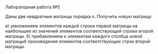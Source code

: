 Лабораторная работа №5

Даны две квадратные матрицы  порядка n. Получить новую матрицу:

а) умножением элементов каждой строки первой матрицы на наибольшее из значений элементов соответствующей строки второй матрицы.
б) прибавлением к элементам каждого столбца новой матрицыб произведения элементов соответствующих строк второй матрицы.
